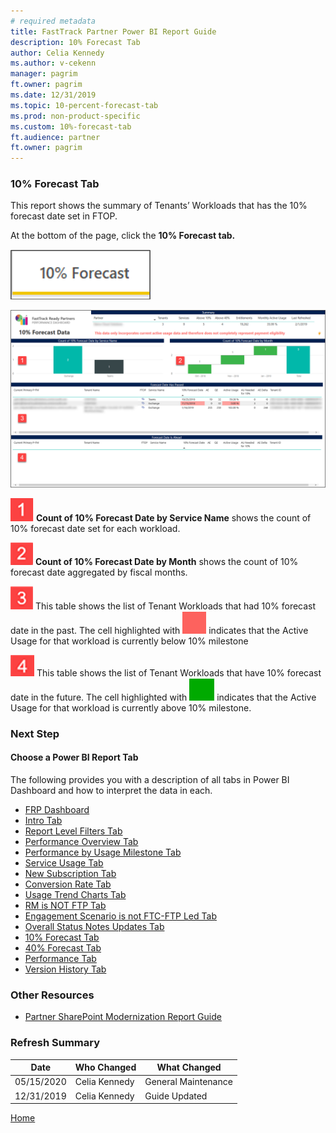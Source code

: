 ```yaml
---
# required metadata
title: FastTrack Partner Power BI Report Guide
description: 10% Forecast Tab
author: Celia Kennedy
ms.author: v-cekenn
manager: pagrim
ft.owner: pagrim
ms.date: 12/31/2019
ms.topic: 10-percent-forecast-tab
ms.prod: non-product-specific
ms.custom: 10%-forecast-tab
ft.audience: partner
ft.owner: pagrim
---
```


### 10% Forecast Tab

This report shows the summary of Tenants’ Workloads that has the 10% forecast date set in FTOP.

At the bottom of the page, click the **10% Forecast tab.**

![10-percent-forecast-tab.png](media/power-bi-reporting-guide/10-percent-forecast-tab.png "10% Forecast Tab")

![10-percent-forecast-data.png](media/power-bi-reporting-guide/10-percent-forecast-data.png "10% Forecast Data")

![one.png](media/power-bi-reporting-guide/one.png "One") **Count of 10% Forecast Date by Service Name** shows the count of 10% forecast date set for each workload.

![two.png](media/power-bi-reporting-guide/two.png "Two") **Count of 10% Forecast Date by Month** shows the count of 10% forecast date aggregated by fiscal months.

![three.png](media/power-bi-reporting-guide/three.png "Three") This table shows the list of Tenant Workloads that had 10% forecast date in the past. The cell highlighted with ![red-square.png](media/power-bi-reporting-guide/red-square.png "Active Usage below 10% milestone") indicates that the Active Usage for that workload is currently below 10% milestone

![four.png](media/power-bi-reporting-guide/four.png "Four") This table shows the list of Tenant Workloads that have 10% forecast date in the future. The cell highlighted with ![green-square.png](media/power-bi-reporting-guide/green-square.png "Active Usage above 10% milestone") indicates that the Active Usage for that workload is currently above 10% milestone.

### Next Step

#### Choose a Power BI Report Tab

The following provides you with a description of all tabs in Power BI Dashboard and how to interpret the data in each.

- [FRP Dashboard](frp-dashboard.md)
- [Intro Tab](intro-tab.md)
- [Report Level Filters Tab](report-level-filters-tab.md)
- [Performance Overview Tab](performance-overview-tab.md)
- [Performance by Usage Milestone Tab](performance-by-usage-milestone-tab.md)
- [Service Usage Tab](service-usage-tab.md)
- [New Subscription Tab](new-subscription-tab.md)
- [Conversion Rate Tab](conversion-rate-tab.md)
- [Usage Trend Charts Tab](usage-trend-charts-tab.md)
- [RM is NOT FTP Tab](rm-not-ftp-tab.md)
- [Engagement Scenario is not FTC-FTP Led Tab](engagement-scenario-not-ftc-ftp-led-tab.md)
- [Overall Status Notes Updates Tab](overall-status-notes-updates-tab.md)
- [10% Forecast Tab](10-percent-forecast-tab.md)
- [40% Forecast Tab](40-percent-forecast-tab.md)
- [Performance Tab](performance-tab.md)
- [Version History Tab](version-history-tab.md)

### Other Resources

- [Partner SharePoint Modernization Report Guide](partner-sharepoint-modernization-report-guide.md)

### Refresh Summary

|Date|Who Changed|What Changed|
|---------|---------------|----------------------------|
|05/15/2020| Celia Kennedy| General Maintenance|
|12/31/2019| Celia Kennedy| Guide Updated|

[Home](http://partner-docs.microsoft.com)